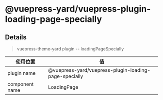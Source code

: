 # @vuepress-yard/vuepress-plugin-loading-page-specially

## Details

> vuepress-theme-yard plugin -- loadingPageSpecially

| 使用位置       | 值                                                    |
|----------------|-------------------------------------------------------|
| plugin name    | @vuepress-yard/vuepress-plugin-loading-page-specially |
| component name | LoadingPage                                           |


